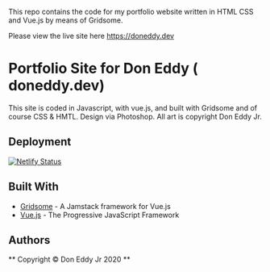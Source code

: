 This repo contains the code for my portfolio website written in HTML CSS and Vue.js by means of Gridsome.

Please view the live site here https://doneddy.dev


# Portfolio Site for Don Eddy ( doneddy.dev)

This site is coded in Javascript, with vue.js, and built with Gridsome and of course CSS & HMTL. Design via Photoshop.
All art is copyright Don Eddy Jr.

## Deployment

[![Netlify Status](https://api.netlify.com/api/v1/badges/0b05f0b5-39e1-4005-979b-a7ffbbd1d0a3/deploy-status)](https://app.netlify.com/sites/doneddy/deploys)

## Built With

* [Gridsome](https://gridsome.org/) - A Jamstack framework for Vue.js
* [Vue.js](https://vuejs.org/) - The Progressive JavaScript Framework


## Authors

** Copyright © Don Eddy Jr 2020 ** 

